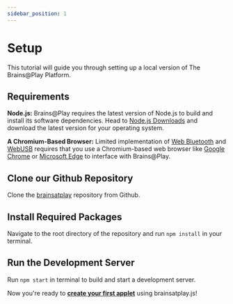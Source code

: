 ```yaml
---
sidebar_position: 1
---
```


# Setup
This tutorial will guide you through setting up a local version of The Brains@Play Platform.

## Requirements
**Node.js:**
Brains@Play requires the latest version of Node.js to build and install its software dependencies. Head to [Node.js Downloads](https://nodejs.org/en/download/) and download the latest version for your operating system.

**A Chromium-Based Browser:**
Limited implementation of [Web Bluetooth](https://caniuse.com/web-bluetooth) and [WebUSB](https://caniuse.com/webusb) requires that you use a Chromium-based web browser like [Google Chrome](https://www.google.com/chrome/) or [Microsoft Edge](https://www.microsoft.com/en-us/edge) to interface with Brains@Play.

## Clone our Github Repository
Clone the [brainsatplay](https://github.com/brainsatplay/brainsatplay) repository from Github.

## Install Required Packages
Navigate to the root directory of the repository and run `npm install` in your terminal.

## Run the Development Server
Run `npm start` in terminal to build and start a development server. 

Now you're ready to [**create your first applet**](./create-an-applet) using brainsatplay.js!